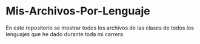 # Mis-Archivos-Por-Lenguaje
En este repositorio se mostrar todos los archivos de las clases de todos los lenguajes que he dado durante toda mi carrera
